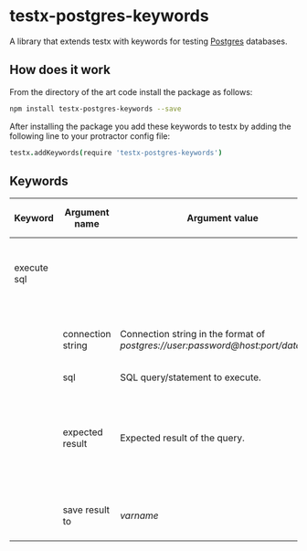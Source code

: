 testx-postgres-keywords
=====

A library that extends testx with keywords for testing [Postgres](https://www.postgresql.org/) databases.

## How does it work
From the directory of the art code install the package as follows:
```sh
npm install testx-postgres-keywords --save
```

After installing the package you add these keywords to testx by adding the following line to your protractor config file:

```coffee
testx.addKeywords(require 'testx-postgres-keywords')
```

## Keywords

| Keyword                | Argument name | Argument value  | Description | Supports repeating arguments |
| ---------------------- | ------------- | --------------- |------------ | ---------------------------- |
| execute sql            |               |                 | Connect to the database, execute the SQL query/statement and optionally check the expected result and/or save it in the test context. |  |
|                        | connection string | Connection string in the format of *postgres://user:password@host:port/database*.| Optional. If not set, the **postgresConnectionString** command line (or config file) parameter will be used.| No |
|                        | sql             | SQL query/statement to execute. | Required. | No |
|                        | expected result | Expected result of the query. | Optional. It will be compared to the result of the query. The keyword will fail if they are different. Rows (records) in the result are separated by newline character, values in a row are separated by a semicolon (;). | No |
|                        | save result to  | *varname* | Optional. The name of a context variable, that will be used to save the result of the query. | No |
